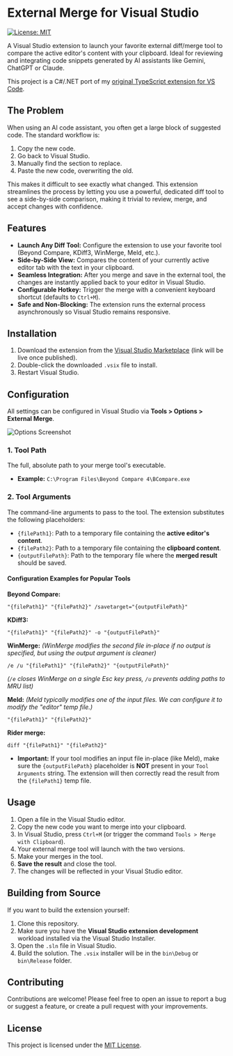 # External Merge for Visual Studio

[![License: MIT](https://img.shields.io/badge/License-MIT-yellow.svg?style=for-the-badge)](https://opensource.org/licenses/MIT)

A Visual Studio extension to launch your favorite external diff/merge tool to compare the active editor's content with your clipboard. Ideal for reviewing and integrating code snippets generated by AI assistants like Gemini, ChatGPT or Claude.

This project is a C#/.NET port of my [original TypeScript extension for VS Code](https://github.com/alexis-/Clipboard-Merge-for-Visual-Studio-Code).

## The Problem

When using an AI code assistant, you often get a large block of suggested code. The standard workflow is:
1. Copy the new code.
2. Go back to Visual Studio.
3. Manually find the section to replace.
4. Paste the new code, overwriting the old.

This makes it difficult to see exactly what changed. This extension streamlines the process by letting you use a powerful, dedicated diff tool to see a side-by-side comparison, making it trivial to review, merge, and accept changes with confidence.

## Features

- **Launch Any Diff Tool:** Configure the extension to use your favorite tool (Beyond Compare, KDiff3, WinMerge, Meld, etc.).
- **Side-by-Side View:** Compares the content of your currently active editor tab with the text in your clipboard.
- **Seamless Integration:** After you merge and save in the external tool, the changes are instantly applied back to your editor in Visual Studio.
- **Configurable Hotkey:** Trigger the merge with a convenient keyboard shortcut (defaults to `Ctrl+M`).
- **Safe and Non-Blocking:** The extension runs the external process asynchronously so Visual Studio remains responsive.

## Installation

1. Download the extension from the [Visual Studio Marketplace](https://marketplace.visualstudio.com/items?itemName=YourPublisher.YourExtensionName) (link will be live once published).
2. Double-click the downloaded `.vsix` file to install.
3. Restart Visual Studio.

## Configuration

All settings can be configured in Visual Studio via **Tools > Options > External Merge**.

![Options Screenshot](https://github.com/alexis-/Clipboard-Merge-for-Visual-Studio/blob/main/docs/vs-options.png?raw=true)


### 1. Tool Path
The full, absolute path to your merge tool's executable.
- **Example:** `C:\Program Files\Beyond Compare 4\BCompare.exe`

### 2. Tool Arguments
The command-line arguments to pass to the tool. The extension substitutes the following placeholders:

- `{filePath1}`: Path to a temporary file containing the **active editor's content**.
- `{filePath2}`: Path to a temporary file containing the **clipboard content**.
- `{outputFilePath}`: Path to the temporary file where the **merged result** should be saved.

#### Configuration Examples for Popular Tools

**Beyond Compare:**
```
"{filePath1}" "{filePath2}" /savetarget="{outputFilePath}"
```

**KDiff3:**
```
"{filePath1}" "{filePath2}" -o "{outputFilePath}"
```

**WinMerge:**
*(WinMerge modifies the second file in-place if no output is specified, but using the output argument is cleaner)*
```
/e /u "{filePath1}" "{filePath2}" "{outputFilePath}"
```
*(`/e` closes WinMerge on a single Esc key press, `/u` prevents adding paths to MRU list)*

**Meld:**
*(Meld typically modifies one of the input files. We can configure it to modify the "editor" temp file.)*
```
"{filePath1}" "{filePath2}"
```

**Rider merge:**
```
diff "{filePath1}" "{filePath2}"
```

- **Important:** If your tool modifies an input file in-place (like Meld), make sure the `{outputFilePath}` placeholder is **NOT** present in your `Tool Arguments` string. The extension will then correctly read the result from the `{filePath1}` temp file.

## Usage

1. Open a file in the Visual Studio editor.
2. Copy the new code you want to merge into your clipboard.
3. In Visual Studio, press `Ctrl+M` (or trigger the command `Tools > Merge with Clipboard`).
4. Your external merge tool will launch with the two versions.
5. Make your merges in the tool.
6. **Save the result** and close the tool.
7. The changes will be reflected in your Visual Studio editor.

## Building from Source

If you want to build the extension yourself:
1. Clone this repository.
2. Make sure you have the **Visual Studio extension development** workload installed via the Visual Studio Installer.
3. Open the `.sln` file in Visual Studio.
4. Build the solution. The `.vsix` installer will be in the `bin\Debug` or `bin\Release` folder.

## Contributing

Contributions are welcome! Please feel free to open an issue to report a bug or suggest a feature, or create a pull request with your improvements.

## License

This project is licensed under the [MIT License](LICENSE.md).
